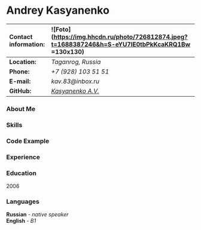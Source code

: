# **Andrey Kasyanenko**

| **Contact information:** | ![Foto](https://img.hhcdn.ru/photo/726812874.jpeg?t=1688387246&h=S-eYU7IE0tbPkKcaKRQ1Bw =130x130) |
| :----------------------- | :------------------------------------------------------------------------------------------------ |
| **Location:**            | _Taganrog, Russia_                                                                                |
| **Phone:**               | _+7 (928) 103 51 51_                                                                              |
| **E-mail:**              | _kav.83@inbox.ru_                                                                                 |
| **GitHub:**              | [_Kasyanenko A.V._](https://github.com/KasyanenkoAV)                                              |

### **About Me**

### **Skills**

### **Code Example**

### **Experience**

### **Education**

2006

### **Languages**

**Russian** - _native speaker_\
**English** - _B1_
